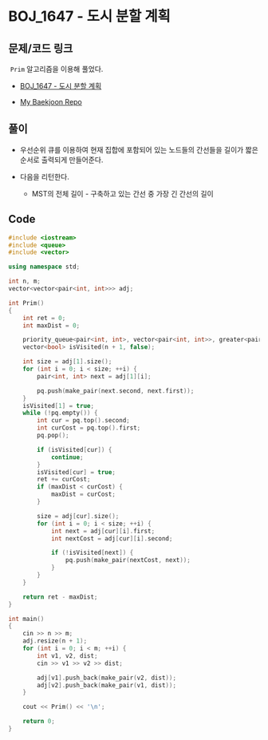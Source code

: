 # BOJ_1647 - 도시 분할 계획

## 문제/코드 링크

&nbsp;`Prim` 알고리즘을 이용해 풀었다.

- [BOJ_1647 - 도시 분할 계획](https://www.acmicpc.net/problem/1647)

- [My Baekjoon Repo](https://github.com/Meantint/Baekjoon)

## 풀이

- 우선순위 큐를 이용하여 현재 집합에 포함되어 있는 노드들의 간선들을 길이가 짧은 순서로 출력되게 만들어준다.

- 다음을 리턴한다.

  - MST의 전체 길이 - 구축하고 있는 간선 중 가장 긴 간선의 길이

## Code

```cpp
#include <iostream>
#include <queue>
#include <vector>

using namespace std;

int n, m;
vector<vector<pair<int, int>>> adj;

int Prim()
{
    int ret = 0;
    int maxDist = 0;

    priority_queue<pair<int, int>, vector<pair<int, int>>, greater<pair<int, int>>> pq;
    vector<bool> isVisited(n + 1, false);

    int size = adj[1].size();
    for (int i = 0; i < size; ++i) {
        pair<int, int> next = adj[1][i];

        pq.push(make_pair(next.second, next.first));
    }
    isVisited[1] = true;
    while (!pq.empty()) {
        int cur = pq.top().second;
        int curCost = pq.top().first;
        pq.pop();

        if (isVisited[cur]) {
            continue;
        }
        isVisited[cur] = true;
        ret += curCost;
        if (maxDist < curCost) {
            maxDist = curCost;
        }

        size = adj[cur].size();
        for (int i = 0; i < size; ++i) {
            int next = adj[cur][i].first;
            int nextCost = adj[cur][i].second;

            if (!isVisited[next]) {
                pq.push(make_pair(nextCost, next));
            }
        }
    }

    return ret - maxDist;
}

int main()
{
    cin >> n >> m;
    adj.resize(n + 1);
    for (int i = 0; i < m; ++i) {
        int v1, v2, dist;
        cin >> v1 >> v2 >> dist;

        adj[v1].push_back(make_pair(v2, dist));
        adj[v2].push_back(make_pair(v1, dist));
    }

    cout << Prim() << '\n';

    return 0;
}
```

